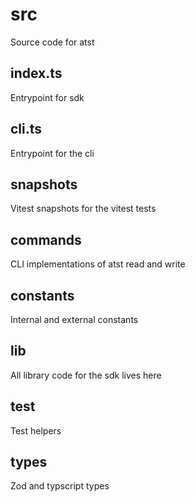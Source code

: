 # src

Source code for atst

## index.ts

Entrypoint for sdk

## cli.ts

Entrypoint for the cli

## __snapshots__

Vitest snapshots for the vitest tests

## commands

CLI implementations of atst read and write

## constants

Internal and external constants

## lib

All library code for the sdk lives here

## test

Test helpers

## types

Zod and typscript types
